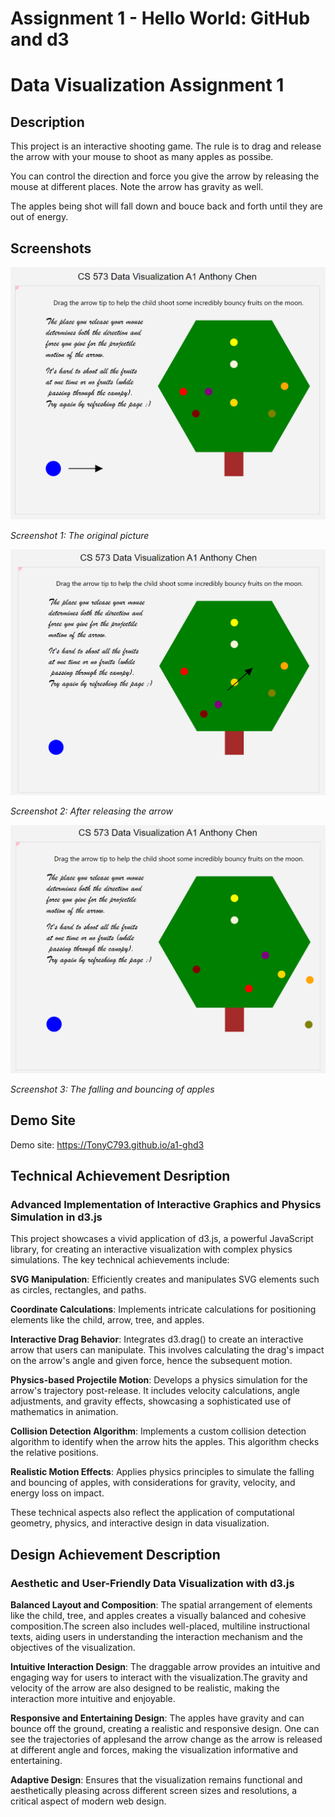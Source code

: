 Assignment 1 - Hello World: GitHub and d3  
===
# Data Visualization Assignment 1

## Description

This project is an interactive shooting game. The rule is to drag and release the arrow with your mouse to shoot as many apples as possibe.

You can control the direction and force you give the arrow by releasing the mouse at different places. Note the arrow has gravity as well.

The apples being shot will fall down and bouce back and forth until they are out of energy.

## Screenshots

![Screenshot 1](./1.png)

*Screenshot 1: The original picture*

![Screenshot 2](./2.png)

*Screenshot 2: After releasing the arrow*

![Screenshot 3](./3.png)

*Screenshot 3: The falling and bouncing of apples*

## Demo Site

Demo site: https://TonyC793.github.io/a1-ghd3

## Technical Achievement Desription

### Advanced Implementation of Interactive Graphics and Physics Simulation in d3.js

This project showcases a vivid application of d3.js, a powerful JavaScript library, for creating an interactive visualization with complex physics simulations. The key technical achievements include:

**SVG Manipulation**: Efficiently creates and manipulates SVG elements such as circles, rectangles, and paths.

**Coordinate Calculations**: Implements intricate calculations for positioning elements like the child, arrow, tree, and apples.

**Interactive Drag Behavior**: Integrates d3.drag() to create an interactive arrow that users can manipulate. This involves calculating the drag's impact on the arrow's angle and given force, hence the subsequent motion.

**Physics-based Projectile Motion**: Develops a physics simulation for the arrow's trajectory post-release. It includes velocity calculations, angle adjustments, and gravity effects, showcasing a sophisticated use of mathematics in animation.

**Collision Detection Algorithm**: Implements a custom collision detection algorithm to identify when the arrow hits the apples. This algorithm checks the relative positions.

**Realistic Motion Effects**: Applies physics principles to simulate the falling and bouncing of apples, with considerations for gravity, velocity, and energy loss on impact.

These technical aspects also reflect the application of computational geometry, physics, and interactive design in data visualization.

## Design Achievement Description

### Aesthetic and User-Friendly Data Visualization with d3.js

**Balanced Layout and Composition**: The spatial arrangement of elements like the child, tree, and apples creates a visually balanced and cohesive composition.The screen also includes well-placed, multiline instructional texts, aiding users in understanding the interaction mechanism and the objectives of the visualization.

**Intuitive Interaction Design**: The draggable arrow provides an intuitive and engaging way for users to interact with the visualization.The gravity and velocity of the arrow are also designed to be realistic, making the interaction more intuitive and enjoyable.

**Responsive and Entertaining Design**: The apples have gravity and can bounce off the ground, creating a realistic and responsive design. One can see the trajectories of applesand the arrow change as the arrow is released at different angle and forces, making the visualization informative and entertaining.

**Adaptive Design**: Ensures that the visualization remains functional and aesthetically pleasing across different screen sizes and resolutions, a critical aspect of modern web design.
